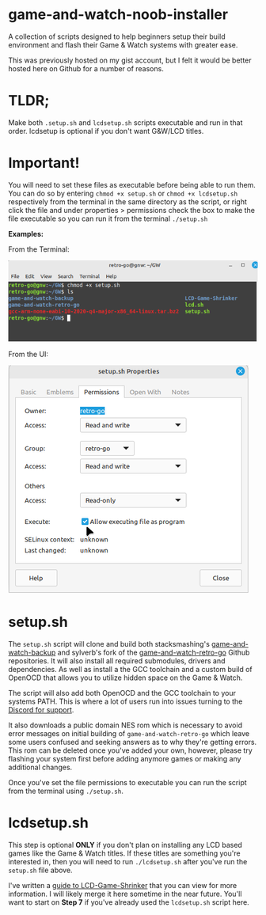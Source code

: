 # game-and-watch-noob-installer
A collection of scripts designed to help beginners setup their build environment and flash their Game &amp; Watch systems with greater ease.

This was previously hosted on my gist account, but I felt it would be better hosted here on Github for a number of reasons.

# TLDR;

Make both `.setup.sh` and `lcdsetup.sh` scripts executable and run in that order. lcdsetup is optional if you don't want G&W/LCD titles.

# Important!
You will need to set these files as executable before being able to run them. You can do so by entering `chmod +x setup.sh` or `chmod +x lcdsetup.sh` respectively from the terminal in the same directory as the script, or right click the file and under properties > permissions check the box to make the file executable so you can run it from the terminal `./setup.sh`

**Examples:**

From the Terminal:

![chmod terminal command example](https://github.com/DNA64/game-and-watch-noob-installer/blob/main/images/chmod.png)

From the UI:

![Executable permissions example](https://github.com/DNA64/game-and-watch-noob-installer/blob/main/images/permisions.png)


# setup.sh

The `setup.sh` script will clone and build both stacksmashing's [game-and-watch-backup](https://github.com/ghidraninja/game-and-watch-backup) and sylverb's fork of the [game-and-watch-retro-go](https://github.com/sylverb/game-and-watch-retro-go) Github repositories. It will also install all required submodules, drivers and dependencies. As well as install a the GCC toolchain and a custom build of OpenOCD that allows you to utilize hidden space on the Game & Watch.

The script will also add both OpenOCD and the GCC toolchain to your systems PATH. This is where a lot of users run into issues turning to the [Discord for support](https://discord.gg/rE2nHVAKvn).

It also downloads a public domain NES rom which is necessary to avoid error messages on initial building of `game-and-watch-retro-go` which leave some users confused and seeking answers as to why they're getting errors. This rom can be deleted once you've added your own, however, please try flashing your system first before adding anymore games or making any additional changes.

Once you've set the file permissions to executable you can run the script from the terminal using `./setup.sh`.

# lcdsetup.sh

This step is optional **ONLY** if you don't plan on installing any LCD based games like the Game & Watch titles. If these titles are something you're interested in, then you will need to run `./lcdsetup.sh` after you've run the `setup.sh` file above.

I've written a [guide to LCD-Game-Shrinker](https://gist.github.com/DNA64/16fed499d6bd4664b78b4c0a9638e4ef) that you can view for more information. I will likely merge it here sometime in the near future. You'll want to start on **Step 7** if you've already used the `lcdsetup.sh` script here.
